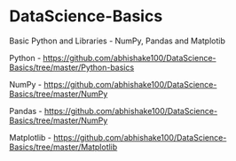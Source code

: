 # DataScience-Basics
Basic Python and Libraries - NumPy, Pandas and Matplotib

Python - https://github.com/abhishake100/DataScience-Basics/tree/master/Python-basics

NumPy - https://github.com/abhishake100/DataScience-Basics/tree/master/NumPy

Pandas - https://github.com/abhishake100/DataScience-Basics/tree/master/NumPy

Matplotlib - https://github.com/abhishake100/DataScience-Basics/tree/master/Matplotlib
